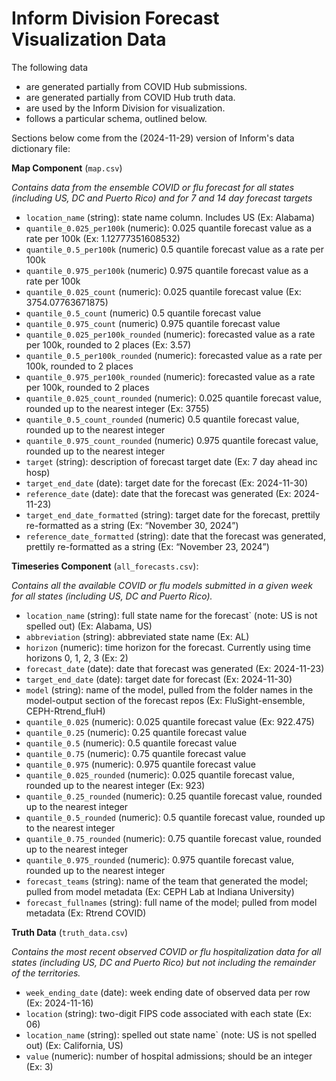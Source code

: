 # Inform Division Forecast Visualization Data

The following data

* are generated partially from COVID Hub submissions.
* are generated partially from COVID Hub truth data.
* are used by the Inform Division for visualization.
* follows a particular schema, outlined below.

Sections below come from the (2024-11-29) version of Inform's data dictionary file:

__Map Component__ (`map.csv`)

_Contains data from the ensemble COVID or flu forecast for all states (including US, DC and Puerto Rico) and for 7 and 14 day forecast targets_


* `location_name` (string): state name column. Includes US (Ex: Alabama)
* `quantile_0.025_per100k` (numeric): 0.025 quantile forecast value as a rate per 100k (Ex: 1.12777351608532) 
* `quantile_0.5_per100k` (numeric) 0.5 quantile forecast value as a rate per 100k 
* `quantile_0.975_per100k` (numeric) 0.975 quantile forecast value as a rate per 100k 
* `quantile_0.025_count` (numeric): 0.025 quantile forecast value (Ex: 3754.07763671875) 
* `quantile_0.5_count` (numeric) 0.5 quantile forecast value 
* `quantile_0.975_count` (numeric) 0.975 quantile forecast value 
* `quantile_0.025_per100k_rounded` (numeric): forecasted value as a rate per 100k, rounded to 2 places (Ex: 3.57) 
* `quantile_0.5_per100k_rounded` (numeric): forecasted value as a rate per 100k, rounded to 2 places 
* `quantile_0.975_per100k_rounded` (numeric): forecasted value as a rate per 100k, rounded to 2 places 
* `quantile_0.025_count_rounded` (numeric): 0.025 quantile forecast value, rounded up to the nearest integer (Ex: 3755) 
* `quantile_0.5_count_rounded` (numeric) 0.5 quantile forecast value, rounded up to the nearest integer 
* `quantile_0.975_count_rounded` (numeric) 0.975 quantile forecast value, rounded up to the nearest integer 
* `target` (string): description of forecast target date (Ex: 7 day ahead inc hosp) 
* `target_end_date` (date): target date for the forecast (Ex: 2024-11-30) 
* `reference_date` (date): date that the forecast was generated (Ex: 2024-11-23)
* `target_end_date_formatted` (string): target date for the forecast, prettily re-formatted as a string (Ex: “November 30, 2024”)
* `reference_date_formatted` (string): date that the forecast was generated, prettily re-formatted as a string (Ex: “November 23, 2024”)

__Timeseries Component__ (`all_forecasts.csv`):

_Contains all the available COVID or flu models submitted in a given week for all states (including US, DC and Puerto Rico)._

* `location_name` (string): full state name for the forecast` (note: US is not spelled out) (Ex: Alabama, US) 
* `abbreviation` (string): abbreviated state name (Ex: AL) 
* `horizon` (numeric): time horizon for the forecast. Currently using time horizons 0, 1, 2, 3 (Ex: 2) 
* `forecast_date` (date): date that forecast was generated (Ex: 2024-11-23) 
* `target_end_date` (date): target date for forecast (Ex: 2024-11-30) 
* `model` (string): name of the model, pulled from the folder names in the model-output section of the forecast repos (Ex: FluSight-ensemble, CEPH-Rtrend_fluH)
* `quantile_0.025` (numeric): 0.025 quantile forecast value (Ex: 922.475)
* `quantile_0.25` (numeric): 0.25 quantile forecast value 
* `quantile_0.5` (numeric): 0.5 quantile forecast value 
* `quantile_0.75` (numeric): 0.75 quantile forecast value 
* `quantile_0.975` (numeric): 0.975 quantile forecast value 
* `quantile_0.025_rounded` (numeric): 0.025 quantile forecast value, rounded up to the nearest integer (Ex: 923)
* `quantile_0.25_rounded` (numeric): 0.25 quantile forecast value, rounded up to the nearest integer 
* `quantile_0.5_rounded` (numeric): 0.5 quantile forecast value, rounded up to the nearest integer 
* `quantile_0.75_rounded` (numeric): 0.75 quantile forecast value, rounded up to the nearest integer 
* `quantile_0.975_rounded` (numeric): 0.975 quantile forecast value, rounded up to the nearest integer 
* `forecast_teams` (string): name of the team that generated the model; pulled from model metadata (Ex: CEPH Lab at Indiana University)
* `forecast_fullnames` (string): full name of the model; pulled from model metadata (Ex: Rtrend COVID)

__Truth Data__ (`truth_data.csv`) 

_Contains the most recent observed COVID or flu hospitalization data for all states (including US, DC and Puerto Rico) but not including the remainder of the territories._


* `week_ending_date` (date): week ending date of observed data per row (Ex: 2024-11-16) 
* `location` (string): two-digit FIPS code associated with each state (Ex: 06) 
* `location_name` (string): spelled out state name` (note: US is not spelled out) (Ex: California, US)
* `value` (numeric): number of hospital admissions; should be an integer (Ex: 3)